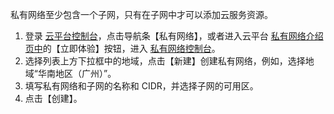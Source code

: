 ﻿
私有网络至少包含一个子网，只有在子网中才可以添加云服务资源。

1. 登录 [云平台控制台](http://console.tce.fsphere.cn/)，点击导航条【私有网络】，或者进入云平台 [私有网络介绍页中](http://tce.fsphere.cn/product/vpc.html)的【立即体验】按钮，进入 [私有网络控制台](http://console.tce.fsphere.cn/vpc/)。
2.	选择列表上方下拉框中的地域，点击【新建】创建私有网络，例如，选择地域“华南地区（广州）”。
3.	填写私有网络和子网的名称和 CIDR，并选择子网的可用区。
4.	点击【创建】。
